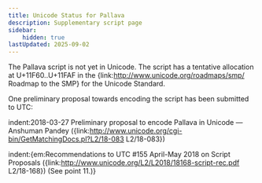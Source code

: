 ```yaml
---
title: Unicode Status for Pallava
description: Supplementary script page
sidebar:
    hidden: true
lastUpdated: 2025-09-02
---
```


The Pallava script is not yet in Unicode. The script has a tentative allocation at U+11F60..U+11FAF in the {link:http://www.unicode.org/roadmaps/smp/ Roadmap to the SMP} for the Unicode Standard. 

One preliminary proposal towards encoding the script has been submitted to UTC:

indent:2018-03-27 Preliminary proposal to encode Pallava in Unicode — Anshuman Pandey ({link:http://www.unicode.org/cgi-bin/GetMatchingDocs.pl?L2/18-083 L2/18-083})

indent:{em:Recommendations to UTC #155 April-May 2018 on Script Proposals ({link:http://www.unicode.org/L2/L2018/18168-script-rec.pdf L2/18-168}) (See point 11.)}

[comment]: # (end of intro)

[comment]: # (start of blocks)



[comment]: # (end of blocks)

[comment]: # (start of chars)



[comment]: # (end of chars)

[comment]: # (start of rest)


